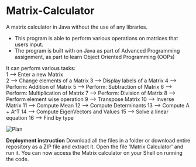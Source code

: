 # Matrix-Calculator

A matrix calculator in Java without the use of any libraries. 
- This program is able to perform various operations on matrices that users input. 
- The program is built with on Java as part of Advanced Programming assignment, as part to learn Object Oriented Programming (OOPs)

It can perform various tasks: <br>
1 --> Enter a new Matrix <br>
2 --> Change elements of a Matrix
3 --> Display labels of a Matrix
4 --> Perform: Addition of Matrix
5 --> Perform: Subtraction of Matrix
6 --> Perform: Multiplication of Matrix
7 --> Perform: Division of Matrix
8 --> Perform element wise operation
9 --> Transpose Matrix
10 --> Inverse Matrix
11 --> Compute Mean
12 --> Compute Determinants
13 --> Compute A + A^T
14 --> Compute EigenVectors and Values
15 --> Solve a linear equation
16 --> Find by type

![Plan](https://user-images.githubusercontent.com/88589942/171235453-6f990b1d-ca24-437f-b9e2-e9ea714a5220.png)

**Deployment instruction**
Download all the files in a folder or download entire repository as a ZIP file and extract it.
Open the file 'Matrix Calculator' and run it.
You can now access the Matrix calculator on your Shell on running the code.
